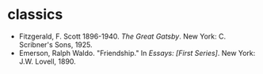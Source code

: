 # classics

* Fitzgerald, F. Scott 1896-1940. _The Great Gatsby_. New York: C. Scribner's Sons, 1925.
* Emerson, Ralph Waldo. "Friendship." In _Essays: [First Series]_. New York: J.W. Lovell, 1890.
